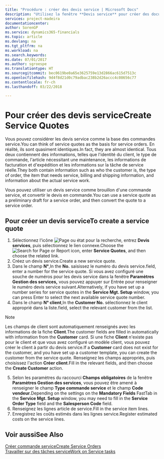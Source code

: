 ```yaml
---
title: "Procédure : créer des devis service | Microsoft Docs"
description: "Utilisez la fenêtre **Devis service** pour créer des documents dans lesquels vous saisissez des informations sur un service, tel que réparation et maintenance, pour des articles de service à la demande du client. Vous pouvez utiliser un devis service comme brouillon d'une commande service, et convertir le devis en commande."
services: project-madeira
documentationcenter: 
author: SorenGP
ms.service: dynamics365-financials
ms.topic: article
ms.devlang: na
ms.tgt_pltfrm: na
ms.workload: na
ms.search.keywords: 
ms.date: 07/01/2017
ms.author: sgroespe
ms.translationtype: HT
ms.sourcegitcommit: bec0619be0a65e3625759e13d2866ac615d7513c
ms.openlocfilehash: 9d4f8d21d0c79adbac238b2d26accc4c08656c77
ms.contentlocale: fr-ch
ms.lasthandoff: 03/22/2018

---
```

# <a name="create-service-quotes"></a><span data-ttu-id="a5173-104">Pour créer des devis service</span><span class="sxs-lookup"><span data-stu-id="a5173-104">Create Service Quotes</span></span>
<span data-ttu-id="a5173-105">Vous pouvez considérer les devis service comme la base des commandes service.</span><span class="sxs-lookup"><span data-stu-id="a5173-105">You can think of service quotes as the basis for service orders.</span></span> <span data-ttu-id="a5173-106">En réalité, ils sont quasiment identiques.</span><span class="sxs-lookup"><span data-stu-id="a5173-106">In fact, they are almost identical.</span></span> <span data-ttu-id="a5173-107">Tous deux contiennent des informations, telles que l'identité du client, le type de commande, l'article nécessitant une maintenance, les informations de facturation et d'expédition et les informations sur la tâche de service réelle.</span><span class="sxs-lookup"><span data-stu-id="a5173-107">They both contain information such as who the customer is, the type of order, the item that needs service, billing and shipping information, and information about the actual service work.</span></span>
 
<span data-ttu-id="a5173-108">Vous pouvez utiliser un devis service comme brouillon d'une commande service, et convertir le devis en commande.</span><span class="sxs-lookup"><span data-stu-id="a5173-108">You can use a service quote as a preliminary draft for a service order, and then convert the quote to a service order.</span></span>  
  
## <a name="to-create-a-service-quote"></a><span data-ttu-id="a5173-109">Pour créer un devis service</span><span class="sxs-lookup"><span data-stu-id="a5173-109">To create a service quote</span></span>  
1. <span data-ttu-id="a5173-110">Sélectionnez l'icône ![Page ou état pour la recherche](media/ui-search/search_small.png "Page ou état pour la recherche"), entrez **Devis services**, puis sélectionnez le lien connexe.</span><span class="sxs-lookup"><span data-stu-id="a5173-110">Choose the ![Search for Page or Report](media/ui-search/search_small.png "Search for Page or Report icon") icon, enter **Service Quotes**, and then choose the related link.</span></span>  
2. <span data-ttu-id="a5173-111">Créez un devis service.</span><span class="sxs-lookup"><span data-stu-id="a5173-111">Create a new service quote.</span></span>  
3. <span data-ttu-id="a5173-112">Dans le champ **N°**,</span><span class="sxs-lookup"><span data-stu-id="a5173-112">In the **No.**</span></span> <span data-ttu-id="a5173-113">saisissez le numéro du devis service.</span><span class="sxs-lookup"><span data-stu-id="a5173-113">field, enter a number for the service quote.</span></span> <span data-ttu-id="a5173-114">Si vous avez configuré une souche de numéros pour les devis service dans la fenêtre **Paramètres Gestion des services,** vous pouvez appuyer sur Entrée pour renseigner le numéro devis service suivant.</span><span class="sxs-lookup"><span data-stu-id="a5173-114">Alternatively, if you have set up a number series for service quotes in the **Service Mgt. Setup** window, you can press Enter to select the next available service quote number.</span></span>  
4. <span data-ttu-id="a5173-115">Dans le champ **N° client**,</span><span class="sxs-lookup"><span data-stu-id="a5173-115">In the **Customer No.**</span></span>  <span data-ttu-id="a5173-116">sélectionnez le client approprié dans la liste.</span><span class="sxs-lookup"><span data-stu-id="a5173-116">field, select the relevant customer from the list.</span></span>  

  > [!Note]  
  >  <span data-ttu-id="a5173-117">Les champs de client sont automatiquement renseignés avec les informations de la fiche **Client**.</span><span class="sxs-lookup"><span data-stu-id="a5173-117">The customer fields are filled in automatically with information from the **Customer** card.</span></span> <span data-ttu-id="a5173-118">Si une fiche **Client** n'existe pas pour le client et que vous avez configuré un modèle client, vous pouvez créer le client à partir du devis service.</span><span class="sxs-lookup"><span data-stu-id="a5173-118">If a **Customer** card does not exist for the customer, and you have set up a customer template, you can create the customer from the service quote.</span></span> <span data-ttu-id="a5173-119">Renseignez les champs appropriés, puis choisissez l'action **Créer client**.</span><span class="sxs-lookup"><span data-stu-id="a5173-119">Fill in the relevant fields, and then choose the **Create Customer** action.</span></span>  
  
5. <span data-ttu-id="a5173-120">Selon les paramètres du raccourci **Champs obligatoires** de la fenêtre **Paramètres Gestion des services**, vous pouvez être amené à renseigner le champ **Type commande service** et le champ **Code vendeur**.</span><span class="sxs-lookup"><span data-stu-id="a5173-120">Depending on the settings on the **Mandatory Fields** FastTab in the **Service Mgt. Setup** window, you may need to fill in the **Service Order Type** field and the **Salesperson Code** field.</span></span>  
6. <span data-ttu-id="a5173-121">Renseignez les lignes article de service.</span><span class="sxs-lookup"><span data-stu-id="a5173-121">Fill in the service item lines.</span></span>  
7. <span data-ttu-id="a5173-122">Enregistrez les coûts estimés dans les lignes service.</span><span class="sxs-lookup"><span data-stu-id="a5173-122">Register estimated costs on the service lines.</span></span>  
  
## <a name="see-also"></a><span data-ttu-id="a5173-123">Voir aussi</span><span class="sxs-lookup"><span data-stu-id="a5173-123">See Also</span></span>  
[<span data-ttu-id="a5173-124">Créer commande service</span><span class="sxs-lookup"><span data-stu-id="a5173-124">Create Service Orders</span></span>](service-how-to-create-service-orders.md)  
[<span data-ttu-id="a5173-125">Travailler sur des tâches service</span><span class="sxs-lookup"><span data-stu-id="a5173-125">Work on Service tasks</span></span>](service-how-to-work-on-service-tasks.md)  

 
